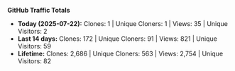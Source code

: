 
**GitHub Traffic Totals**

- **Today (2025-07-22):** Clones: 1 | Unique Cloners: 1 | Views: 35 | Unique Visitors: 2
- **Last 14 days:** Clones: 172 | Unique Cloners: 91 | Views: 821 | Unique Visitors: 59
- **Lifetime:** Clones: 2,686 | Unique Cloners: 563 | Views: 2,754 | Unique Visitors: 82
